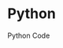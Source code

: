 # Python
Python Code
  
                               
              
                 
                 
         
         
   
